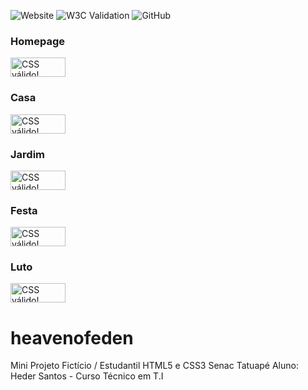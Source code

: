 ![Website](https://img.shields.io/website?style=flat-square&url=https%3A%2F%2Fmorcegoh.github.io%2Fheavenofeden%2F)
![W3C Validation](https://img.shields.io/w3c-validation/html?style=flat-square&targetUrl=https%3A%2F%2Fmorcegoh.github.io%2Fheavenofeden%2F)
![GitHub](https://img.shields.io/github/license/MorcegoH/heavenofeden?style=flat-square)

### Homepage
<p>
    <a href="https://jigsaw.w3.org/css-validator/check/referer">
        <img style="border:0;width:88px;height:31px"
            src="https://jigsaw.w3.org/css-validator/images/vcss-blue"
            alt="CSS válido!" />
    </a>
</p>

### Casa
<p>
    <a href="https://jigsaw.w3.org/css-validator/check/referer">
        <img style="border:0;width:88px;height:31px"
            src="https://jigsaw.w3.org/css-validator/images/vcss"
            alt="CSS válido!" />
    </a>
</p>

### Jardim
<p>
    <a href="https://jigsaw.w3.org/css-validator/check/referer">
        <img style="border:0;width:88px;height:31px"
            src="https://jigsaw.w3.org/css-validator/images/vcss-blue"
            alt="CSS válido!" />
    </a>
</p>

### Festa
<p>
    <a href="https://jigsaw.w3.org/css-validator/check/referer">
        <img style="border:0;width:88px;height:31px"
            src="https://jigsaw.w3.org/css-validator/images/vcss"
            alt="CSS válido!" />
    </a>
</p>

### Luto

<p>
    <a href="https://jigsaw.w3.org/css-validator/check/referer">
        <img style="border:0;width:88px;height:31px"
            src="https://jigsaw.w3.org/css-validator/images/vcss-blue"
            alt="CSS válido!" />
    </a>
</p>
      
# heavenofeden
Mini Projeto Fictício / Estudantil HTML5 e CSS3 Senac Tatuapé
Aluno: Heder Santos - Curso Técnico em T.I 


